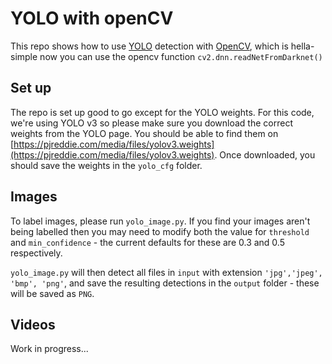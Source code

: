 # YOLO with openCV
This repo shows how to use [YOLO](https://pjreddie.com/darknet/yolo/) detection with [OpenCV](https://opencv.org/), which is hella-simple now you can use the opencv function `cv2.dnn.readNetFromDarknet()`

## Set up
The repo is set up good to go except for the YOLO weights. For this code, we're using YOLO v3 so please make sure you download the correct weights from the YOLO page. You should be able to find them on [https://pjreddie.com/media/files/yolov3.weights](https://pjreddie.com/media/files/yolov3.weights). Once downloaded, you should save the weights in the `yolo_cfg` folder.

## Images
To label images, please run `yolo_image.py`. If you find your images aren't being labelled then you may need to modify both the value for `threshold` and `min_confidence` - the current defaults for these are 0.3 and 0.5 respectively.

`yolo_image.py` will then detect all files in `input` with extension `'jpg','jpeg', 'bmp', 'png'`, and save the resulting detections in the `output` folder - these will be saved as `PNG`.

## Videos
Work in progress...